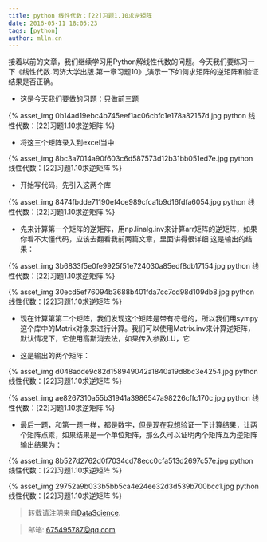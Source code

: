 ```yaml
---
title: python 线性代数：[22]习题1.10求逆矩阵
date: 2016-05-11 18:05:23
tags: [python]
author: mlln.cn
---
```

接着以前的文章，我们继续学习用Python解线性代数的问题。今天我们要练习一下《线性代数.同济大学出版.第一章习题10》,演示一下如何求矩阵的逆矩阵和验证结果是否正确。

- 这是今天我们要做的习题：只做前三题

{% asset_img 0b14ad19ebc4b745eef1ac06cbfc1e178a82157d.jpg python 线性代数：[22]习题1.10求逆矩阵 %}

- 将这三个矩阵录入到excel当中

{% asset_img 8bc3a7014a90f603c6d587573d12b31bb051ed7e.jpg python 线性代数：[22]习题1.10求逆矩阵 %}

- 开始写代码，先引入这两个库

{% asset_img 8474fbdde71190ef4ce989cfca1b9d16fdfa6054.jpg python 线性代数：[22]习题1.10求逆矩阵 %}

- 先来计算第一个矩阵的逆矩阵，用np.linalg.inv来计算arr矩阵的逆矩阵，如果你看不太懂代码，应该去翻看我前两篇文章，里面讲得很详细
这是输出的结果：

{% asset_img 3b6833f5e0fe9925f51e724030a85edf8db17154.jpg python 线性代数：[22]习题1.10求逆矩阵 %}

{% asset_img 30ecd5ef76094b3688b401fda7cc7cd98d109db8.jpg python 线性代数：[22]习题1.10求逆矩阵 %}

- 现在计算第第二个矩阵，我们发现这个矩阵是带有符号的，所以我们用sympy这个库中的Matrix对象来进行计算。我们可以使用Matrix.inv来计算逆矩阵，默认情况下，它使用高斯消去法，如果传入参数LU，它

- 这是输出的两个矩阵：

{% asset_img d048adde9c82d158949042a1840a19d8bc3e4254.jpg python 线性代数：[22]习题1.10求逆矩阵 %}

{% asset_img ae8267310a55b31941a3986547a98226cffc170c.jpg python 线性代数：[22]习题1.10求逆矩阵 %}

- 最后一题，和第一题一样，都是数字，但是现在我想验证一下计算结果，让两个矩阵点乘，如果结果是一个单位矩阵，那么久可以证明两个矩阵互为逆矩阵
输出结果为：

{% asset_img 8b527d2762d0f7034cd78ecc0cfa513d2697c57e.jpg python 线性代数：[22]习题1.10求逆矩阵 %}

{% asset_img 29752a9b033b5bb5ca4e24ee32d3d539b700bcc1.jpg python 线性代数：[22]习题1.10求逆矩阵 %}

> 转载请注明来自[DataScience](http://mlln.cn).

> 邮箱: 675495787@qq.com 

